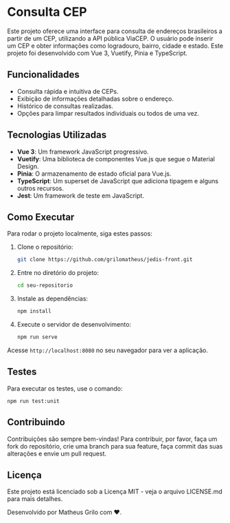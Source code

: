 # Consulta CEP

Este projeto oferece uma interface para consulta de endereços brasileiros a partir de um CEP, utilizando a API pública ViaCEP. O usuário pode inserir um CEP e obter informações como logradouro, bairro, cidade e estado. Este projeto foi desenvolvido com Vue 3, Vuetify, Pinia e TypeScript.

## Funcionalidades

- Consulta rápida e intuitiva de CEPs.
- Exibição de informações detalhadas sobre o endereço.
- Histórico de consultas realizadas.
- Opções para limpar resultados individuais ou todos de uma vez.

## Tecnologias Utilizadas

- **Vue 3**: Um framework JavaScript progressivo.
- **Vuetify**: Uma biblioteca de componentes Vue.js que segue o Material Design.
- **Pinia**: O armazenamento de estado oficial para Vue.js.
- **TypeScript**: Um superset de JavaScript que adiciona tipagem e alguns outros recursos.
- **Jest**: Um framework de teste em JavaScript.

## Como Executar

Para rodar o projeto localmente, siga estes passos:

1. Clone o repositório:

    ```bash
    git clone https://github.com/grilomatheus/jedis-front.git
    ```

2. Entre no diretório do projeto:

    ```bash
    cd seu-repositorio
    ```

3. Instale as dependências:

    ```bash
    npm install
    ```

4. Execute o servidor de desenvolvimento:

    ```bash
    npm run serve
    ```

Acesse `http://localhost:8080` no seu navegador para ver a aplicação.

## Testes

Para executar os testes, use o comando:

	npm run test:unit
    

## Contribuindo
Contribuições são sempre bem-vindas! Para contribuir, por favor, faça um fork do repositório, crie uma branch para sua feature, faça commit das suas alterações e envie um pull request.

## Licença
Este projeto está licenciado sob a Licença MIT - veja o arquivo LICENSE.md para mais detalhes.


Desenvolvido por Matheus Grilo com ❤️.